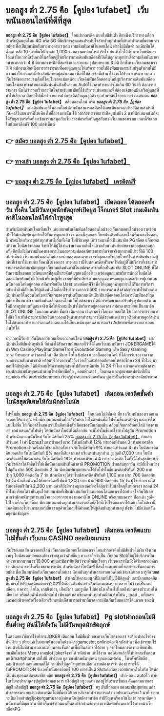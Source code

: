 # บอลสูง ต่ำ 2.75 คือ【คูปอง 1ufabet】  เว็บพนันออนไลน์ที่ดีที่สุด

**บอลสูง ต่ำ 2.75 คือ【คูปอง 1ufabet】** โอนฝากเครดิต แบบไม่มีขั้นต่ำ  อีกหนึ่งบริการทางเลือกสำหรับผู้คนยุคใหม่ 4G หรือ 5G ที่มีบริการสุดแสนประทับใจสำหรับทุกท่านที่เข้ามาทำตามขั้นตอนการสมัครเพื่อเป็นสมาชิกกับทางทางค่ายเราเล่น เกมเดิมพันคาสิโนออนไลน์ ฝากไม่มีขั้นต่ำ ลงเดิมพันได้ตั้งแต่ หลัก 10 บาทขึ้นไปถึงหลัก 1,000 ร่วมความแปลกใหม่ เร้าใจ บันเทิงใจได้กับทางเว็บพนันเราได้แล้วในเวลานี้เว็บคาสิโนสล็อตผู้ให้บริการเกมเดิมพันสล็อตที่เปิดให้ลูกค้าทุกท่านได้ร่วมเดิมพันมายาวนานมากกว่า 4 ปี มีภาพกราฟฟิกที่สมจริงและสวยงาม รูปแบบระบบ 3 มิติ
อีกทั้งทางเว็บเกมของเรายังมี พนักงานมือหนึ่งการสร้างระบบที่คอยดูแลและให้บริการ  รวมไปถึงพัฒนาและปรับปรุงตัวเกมให้มีความน่าใช้งานและมีประสิทธิภาพอยู่สม่ำเสมอ เพื่อที่ให้สมาชิกที่เข้ามาใช้งานได้รับการบริการจากทางเว็บไซต์ของเราอย่างเต็มที่โดยไม่ขาดแม้แต่น้อย เว็บเดิมพันสล็อตออนไลน์ผู้บริการเกมเดิมพันสล็อตออนไลน์ของทางค่ายเกมเดิมพันนั้นยังเป็นระบบ Autoใช้เวลาทำรายการไม่เกิน 60 วินาที ต่อการทำรายการ นับได้ว่ารวดเร็วและทันใจสำหรับสมาชิกที่ใช้บริการแน่นอนและไม่ต้องแจ้งแอดมินหรือผู้ดูแลที่ทำให้เสียเวลาอีกต่อไปเมื่อทำรายการฝากเครดิตกับคุณลูกค้า
ทุกท่านที่สนใจอยากจะร่วมเล่นเกม **บอลสูง ต่ำ 2.75 คือ【คูปอง 1ufabet】** สล็อตออนไลน์ หรือ ***บอลสูง ต่ำ 2.75 คือ【คูปอง 1ufabet】*** เกมเดิมพันคาสิโนออนไลน์นักพนันสามารถสมัครได้เลยเพียงกรอกประวัติตามลำดับที่เว็บคาสิโนของเรามีให้เพียงไม่กี่อย่างเท่านั้น ใช้เวลาการทำรายการเปิดยูสไม่ถึง 2 นาทีนักเล่นพนันก็จะได้รับยูสเซอร์เพื่อที่จะเข้ามาร่วมสนุกกับเว็บเราสมัครเพื่อเปิดยูสกับทางเว็บเกมของเราณ เวลานี้รับเลยโบนัสเครดิตฟรี 100 เปอร์เซ็นต์

## 👉 [สมัคร บอลสูง ต่ำ 2.75 คือ【คูปอง 1ufabet】](https://archa888.com/)
## 👉 [ทางเข้า บอลสูง ต่ำ 2.75 คือ【คูปอง 1ufabet】](https://archa888.com/)
## 👉 [บอลสูง ต่ำ 2.75 คือ【คูปอง 1ufabet】 เครดิตฟรี](https://archa888.com/)

## บอลสูง ต่ำ 2.75 คือ【คูปอง 1ufabet】 เปิดตลอด ได้ตลอดทั้งวัน ทั้งคืน ไม่มีวันหยุดนักขัตฤกษ์เปิดยูส โจ๊กเกอร์ Slot เกมเดิมพันคาสิโนออนไลน์ให้กำไรสูงสุด

สำหรับนักพนันคนไหนที่สนใจ เล่นเกมพนันเดิมพันสล็อตออนไลน์ของเว็บเกมออนไลน์ของเราพร้อมเปิดให้นักเดิมพันทุกท่านได้รับการดูแลแล้ว ณ ตอนนี้สุดยอดเว็บพนันเดิมพันออนไลน์ที่มาแรงในตอนนี้ พร้อมให้บริการลูกค้าทุกท่านทั้งวันทั้งคืน ไม่มีวันหยุด เข้าร่วมมาเพื่อเป็นสมาชิก PGสล็อต แจ็กพอตเข้าง่าย โบนัสเข้าตลอด จึงทำให้มีผู้ใช้งานจำนวนมากติดใจแล้วกลับมาเล่นกับค่ายเราต่ออยู่ตลอดทุกครั้ง อีกทั้งยังมีความมั่นคงทางการเงินและความปลอดภัยทางการเงินจ่ายจริงทุกบาทมีประวัติดี 100 เปอร์เซ็นต์ เว็บเกมพนันออนไลน์เราครอบคลุมและครบวงจรที่สุดและยังตอบโจทย์ในการเดิมพันของผู้เล่นที่เข้ามาใช้งานกับเว็บคาสิโนของเรา
ทางค่ายเรามีโบนัสเครดิตฟรีแจกให้กับผู้ที่ใช้บริการที่เข้ามาทำรายการสมัครสมาชิกทุกยูส เว็บเกมเดิมพันคาสิโนสมัครสมาชิกเพื่อเป็นสมาชิก SLOT ONLINE ที่ได้รับความชื่นชอบและนิยมมากที่สุดเป็นระดับต้นๆของเมืองไทย พร้อมดูแลและบริการนักล่าโบนัสได้ตลอดวันพร้อมยังมีเจ้าหน้าที่และผู้เชี่ยวชาญที่มีประสิทธิภาพและคุณภาพคอยดูแลและบริการผู้เล่นเกมพนันออนไลน์อยู่ตลอด สมัครเพื่อเปิด User เกมสล็อตพีจี เพื่อให้คุณลูกค้าทุกท่านได้รับการบริการอย่างทั่วถึงมีตัวเกมให้ผู้เดิมพันได้เลือกใช้บริการมากกว่า500 รายการเกม
สิ่งสำคัญที่จะทำให้ค่ายเกมเดิมพันคาสิโนออนไลน์ของเว็บเกมของเรานั้นเป็นเกมพนันเดิมพันสล็อตออนไลน์การเงินมั่นคงที่สุด สมัครเป็นสมาชิก  เกมเดิมพันสล็อตออนไลน์เว็บไซต์ของเราได้มีการพัฒนาและปรับปรุงรูปแบบตัวเกมให้มีภาพรูปแบบที่ดูสมจจริงเพื่อให้ตัวเกมนั้นน่าใช้บริการอยู่ตลอดเวลา สมัครลงทะเบียนเป็นสมาชิก SLOT ONLINE โอนถอนเครดิต ขั้นต่ำ เติม-ถอน เงินรวดเร็วโดยระบบออโต้ ใช้เวลาการทำรายการไม่ถึง 1 นาทีทั้งรายการฝากเงินและถอนเงินสามารถทำรายการได้ด้วยตนเองง่ายๆ หรือถ้าหากลูกค้าท่านใดไม่สามารถทำรายการถอนด้วยตนเองได้เซียนพนันทุกคนสามารถแจ้ง Adminเพื่อทำรายการถอนเงินให้ได้

ช่วงเวลานี้รับประกันได้เลยว่าเกมเสี่ยงดวงออนไลน์ **บอลสูง ต่ำ 2.75 คือ【คูปอง 1ufabet】** ฝากเดิมพันไม่มีขั้นต่ำทรูมันนี่ ที่กำลังได้รับความนิยมเลยก็ว่าได้โดยเว็บเกมพนันเรา JOKERGAMEได้นำ  Wm Casino,PlayStar,GameTron,Evoluttion Gaming หรือ Sexy Gaming อาณาจักรเกมบาคาร่าออนไลน์ เสือ มังกร ไฮโล ยิงปลา และสล็อตออนไลน์ ที่ได้การรับรองจากจากองค์กรระบดับนานาชาติ พร้อมบริการอย่างทั่วถึงรวดเร็วและปลอดภัยคอยให้คำปรึกษา 24 ชั่วโมง มามอบให้กับผู้เล่น ได้มีตัวเกมให้ความสนุกสนุกไปกับการเดิมพัน ได้ 24 ชั่วโมง แล้วแต่ความต้องการของนักเล่นพนันทุกคนผ่านบนโทรศัพท์มือถือ , คอมพิวเตอร์ , ไอแพด และทุกแพลตฟอร์มที่เป็นระบบios หรือ androidแบบพกพา เรียนรู้ประสบการณ์และพัฒนาสู่การเป็นเซียนพนันระดับประเทศ

## บอลสูง ต่ำ 2.75 คือ【คูปอง 1ufabet】 เติมถอน เครดิตขั้นต่ำ โบนัสสุดพิเศษให้กับนักล่าโบนัส

โปรโมชั่น **บอลสูง ต่ำ 2.75 คือ【คูปอง 1ufabet】** โอนถอนไม่มีขั้นต่ำ ที่ทางเว็บพนันของเราอยากจะมอบให้แก่  คุณ หรือนักเล่นเกมพนันที่กำลังค้นหาเว็บไซต์พนันที่มี โปรโมชั่นเครดิตดีๆ และการให้แบบไม่กั๊ก ให้เว็บคาสิโนของเราเป็นอีกหนึ่งตัวเลือกของนักเล่นพนัน สล็อตโจ๊กเกอร์ออนไลน์ ทางค่ายเรา ขอนำเสนอกับโปรดีๆ ให้กับนักล่าโบนัสได้เลือกกัน จะมีโปรโมชั่นอะไรบ้างไปดูกัน
 Promotion สำหรับนักแทงพนันใหม่ รับโบนัสทันที 25% [บอลสูง ต่ำ 2.75 คือ【คูปอง 1ufabet】](https://archa888.com/) ทำยอดเทิร์นแค่ 1 เท่า
Bonusในการฝากครั้งแรก รับโบนัสทันที 12% ทำยอดเทิร์นแค่ 3 เท่าของเครดิต
 Promotion ฝากครั้งต่อไปของฝากครั้งแรก รับโบนัสทันที 9% ทำยอดเทิร์นแค่ 4 เท่า
โบนัสเครดิตคืนยอดเสีย รับโบนัสทันที 6% ยอดที่เสียจากเหล่าเซียนพนันทุกท่าน สูงสุดถึง7,000 บาท
โบนัสเครดิตแชร์ให้คนมาเล่น รับโบนัสทันที 18% ทำยอดเทิร์นแค่ 4 เท่าของเครดิต
ในทั้งนี้โปรสุดพิเศษที่เว็บไซต์เราได้จัดขึ้นไว้ให้เพื่อนักเล่นพนันที่หน้าตาดี  PROMOTION ฝากเล่นทุกๆวัน จะมีสิ่งไหนบ้างไปดูกัน
ฝาก 500 ติดต่อกัน 3 วัน นักเดิมพันทุกท่านจะได้รับโปรโมชั่นเครดิตฟรีทันที 200 บาท
ฝาก 1,000 ติดต่อกัน 7 วัน นักพนันจะได้รับโบนัสเครดิตฟรีทันที 1,100 บาท
ฝาก 700 ติดต่อกัน 10 วัน นักเดิมพันจะได้รับเครดิตฟรีทันที 1,300 บาท
ฝาก 900 ติดต่อกัน 15 วัน ผู้ใช้บริการจะได้รับเครดิตฟรีทันที 2,200 บาท
แล้วก็ยังมีการหมุนกงล้อที่จะได้ลุ้นรับโบนัสใหญ่ในทุกเวลา ตลอด 24 ชั่วโมง เรียกได้ว่าคืนทุนให้กับสมาชิกที่เป็นนักเล่นกับเว็บเกมออนไลน์ของเราได้อย่างจุใจกันไปเลย หากว่านักพนันทุกท่านสนใจและอยากจะแทง เกมคาสิโน ONLINE หรือเกมบาคาร่า ป๊อกเด้ง รูเล็ต ไฮโล แบ็กแจ๊ค สล็อต นักเล่นเกมพนันทุกท่านสามารถสัมผัสไปที่เว็บไซต์ของเราได้เลย เว็บไซต์เรามีแอดมินและโปรแกรมเมอร์เชี่ยวชาญด้านนี้คอยให้คำตอบให้ผู้เดิมพันทุกท่านอยู่ ทั้งวัน ไม่มีแม้แต่วันหยุดนักขัตฤกษ์

## บอลสูง ต่ำ 2.75 คือ【คูปอง 1ufabet】 เติมถอน เครดิตแบบไม่มีขั้นต่ำ  เว็บเกม CASINO ยอดนิยมมาแรง

เว็บไซต์เกมเสี่ยงดวงออนไลน์ เว็บเกมพนันออนไลน์ของเรา โอนฝากเครดิตไม่มีขั้นต่ำ ได้เงินจริงเล่นง่ายๆ โบนัสแตกบ่อยและอัตราจ่ายสูงกว่าค่ายอื่นๆ ทางเราถือว่าเป็น เว็บเกม Slotที่มีผู้ใช้บริการเป็นจำนวนมากมากกว่า 10,000 คนและมีการยืนยันว่าจะเพิ่มขึ้นเรื่อยๆ เว็บของเรานั้นยังได้รับจากองค์กรระบดับนานาชาติในเรื่องของการพนัน สำหรับนักล่าโบนัสฟรีที่สนใจและอยากที่จะทำตามขั้นตอนการสมัครเพื่อเป็นสมาชิกกับเว็บเกมออนไลน์เรา นักพนันทุกท่านสามารถแอดไลน์เข้ามาได้เลย
	มารู้จัก **บอลสูง ต่ำ 2.75 คือ【คูปอง 1ufabet】** ตัวเกมให้ความสนุกที่มีเกมที่เป็น 3มิติสุดล้ำ และมีเกมยอดฮิตที่มาแรงให้กับยอดนิยมมาแรง2021ได้เลือกเดิมพันอย่างล้นหลามและหลากหลาย  ไม่ว่าจะเป็นเกมสล็อต, บาคาร่า, ไฮโล, เกมยิงปลา, เสือมังกร และรูเล็ต ไม่ต้องนั่งเครื่องไปไกลถึงบ่อนต่างประเทศให้เสียเวลา หรือเสียค่านั่งรถอีกต่อไป เพียงแค่เหล่าเซียนพนันทุกท่านมีสมาร์ทโฟน , ipad , แท็บเลต และคอมพิวเตอร์เครื่องเดียวเซียนพนันก็สามารถเข้ามาลิ้มรสความมันกับเว็บของเราได้แล้วณ ขณะนี้

## บอลสูง ต่ำ 2.75 คือ【คูปอง 1ufabet】 Pg slotฝากถอนไม่มีขั้นต่ำทรู มันนี่ได้ทั้งวัน ไม่มีวันหยุดนักขัตฤกษ์

ในส่วนของวิธีการใช้บริการJOKER เติมถอน ไม่มีขั้นต่ำ ของทางเว็บไซต์ของเรา จะต้องทำอะไรบ้างนั้น ง่าย ๆ เพียงแค่เว็บเกมพนันออนไลน์ของเราgameslot onlineต้องมี รหัสผ่าน เพื่อเข้าระบบใช้งาน ถ้ายังไม่มีสามารถลงทะเบียนตามขั้นตอนเพื่อเป็นสมาชิกได้ง่าย ๆ จากโหมดการลงทะเบียนเป็นสมาชิกในช่อง Menu เกมslot jokerจึงจะได้ รหัสผ่าน เข้าใช้งาน พอได้มาแล้วก็ให้ทำตามขั้นตอนบนSmartphone ต่อไปนี้
เข้าระบบ ยูส  ของนักพนันทุกคน ทุกแพลตฟอร์ม , โทรศัพท์มือถือ , คอมพิวเตอร์ และไอแพดก็ได้
จากนั้นให้ลูกค้าทุกท่านเลือกความต้องการว่า ต้องการจะได้รับPROMOTION รับเลยโบนัสเครดิตฟรี 100 เปอร์เซ็นต์ Slotเกมวัดดวงonlineหรือไม่รับ
ให้นักเดิมพันทุกคนสมัครสมาชิก คลิก **บอลสูง ต่ำ 2.75 คือ【คูปอง 1ufabet】** ฝาก-ถอน autoไว ภาพในเว็บจะปรากฏเลขบัญชีพร้อมธนาคาร หรือบัญชี ทรูวอเลท ของผู้ให้บริการขึ้นมา
คัดลอกหมายเลขบัญชี หรือบัญชี **บอลสูง ต่ำ 2.75 คือ【คูปอง 1ufabet】** ทรู มันนี่วอเลท ของสมาชิกทุกท่าน แล้วทำธุรกรรมระบบฝากเติมเครดิตไม่มีขั้นต่ำได้เลย
หลังจากทำรายการแล้ว รอประมาณเพียง 1 นาที ระบบจะเติมเงินเข้าบัญชีjokergameของผู้เล่นพนันผู้สมัครสมาชิก
ถ้ามีปัญหาเรื่องเงินไม่เข้า กรุณาติดต่อพนักงานที่มีคุณภาพ ที่ทำเรื่องเข้าร่วมมาเป็นสมาชิกผ่านช่องทางการติดต่อที่แนบเอาไว้ทางหน้าเว็บสล็อตPG


